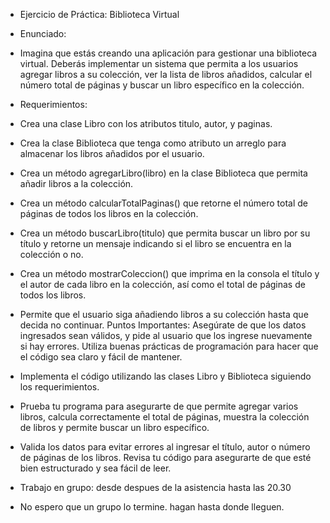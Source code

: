 - Ejercicio de Práctica: Biblioteca Virtual

- Enunciado:
- Imagina que estás creando una aplicación para gestionar una biblioteca virtual. Deberás implementar un sistema que permita a los usuarios agregar libros a su colección, ver la lista de libros añadidos, calcular el número total de páginas y buscar un libro específico en la colección.

- Requerimientos:
- Crea una clase Libro con los atributos titulo, autor, y paginas.
- Crea la clase Biblioteca que tenga como atributo un arreglo para almacenar los libros añadidos por el usuario.
- Crea un método agregarLibro(libro) en la clase Biblioteca que permita añadir libros a la colección.
- Crea un método calcularTotalPaginas() que retorne el número total de páginas de todos los libros en la colección.
- Crea un método buscarLibro(titulo) que permita buscar un libro por su título y retorne un mensaje indicando si el libro se encuentra en la colección o no.

- Crea un método mostrarColeccion() que imprima en la consola el título y el autor de cada libro en la colección, así como el total de páginas de todos los libros.

- Permite que el usuario siga añadiendo libros a su colección hasta que decida no continuar.
Puntos Importantes:
Asegúrate de que los datos ingresados sean válidos, y pide al usuario que los ingrese nuevamente si hay errores.
Utiliza buenas prácticas de programación para hacer que el código sea claro y fácil de mantener.



- Implementa el código utilizando las clases Libro y Biblioteca siguiendo los requerimientos.

- Prueba tu programa para asegurarte de que permite agregar varios libros, calcula correctamente el total de páginas, muestra la colección de libros y permite buscar un libro específico.

- Valida los datos para evitar errores al ingresar el título, autor o número de páginas de los libros.
Revisa tu código para asegurarte de que esté bien estructurado y sea fácil de leer.


- Trabajo en grupo: desde despues de la asistencia hasta las 20.30
- No espero que un grupo lo termine. hagan hasta donde lleguen. 
